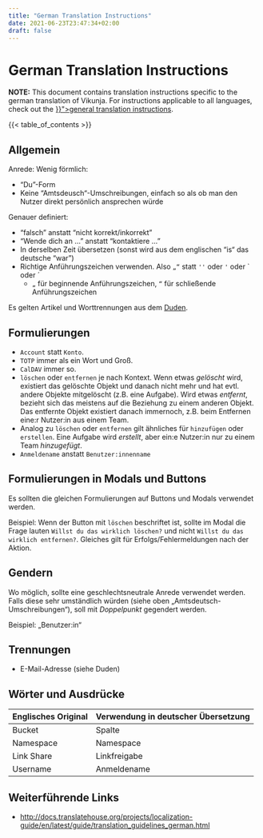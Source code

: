 ```yaml
---
title: "German Translation Instructions"
date: 2021-06-23T23:47:34+02:00
draft: false
---
```


# German Translation Instructions

<div class="notification is-warning">
<b>NOTE:</b> This document contains translation instructions specific to the german translation of Vikunja.
For instructions applicable to all languages, check out the <a href="{{< ref "./translations.md">}}">general translation instructions</a>.
</div>

{{< table_of_contents >}}

## Allgemein

Anrede: Wenig förmlich:

* “Du”-Form
* Keine “Amtsdeusch“-Umschreibungen, einfach so als ob man den Nutzer direkt persönlich ansprechen würde

Genauer definiert:

* “falsch” anstatt “nicht korrekt/inkorrekt”
* “Wende dich an …” anstatt “kontaktiere …”
* In derselben Zeit übersetzen (sonst wird aus dem englischen “is“ das deutsche “war”)
* Richtige Anführungszeichen verwenden. Also `„“` statt `''` oder `'` oder ` oder ´
	* `„` für beginnende Anführungszeichen, `“` für schließende Anführungszeichen

Es gelten Artikel und Worttrennungen aus dem [Duden](https://duden.de).

## Formulierungen

* `Account` statt `Konto`.
* `TOTP` immer als ein Wort und Groß.
* `CalDAV` immer so.
* `löschen` oder `entfernen` je nach Kontext. Wenn etwas *gelöscht* wird, existiert das gelöschte Objekt und danach
  nicht mehr und hat evtl. andere Objekte mitgelöscht (z.B. eine Aufgabe). Wird etwas *entfernt*, bezieht sich das
  meistens auf die Beziehung zu einem anderen Objekt. Das entfernte Objekt existiert danach immernoch, z.B. beim
  Entfernen eine:r Nutzer:in aus einem Team.
* Analog zu `löschen` oder `entfernen` gilt ähnliches für `hinzufügen` oder `erstellen`. Eine Aufgabe wird *erstellt*,
  aber ein:e Nutzer:in nur zu einem Team *hinzugefügt*.
* `Anmeldename` anstatt `Benutzer:innenname`

## Formulierungen in Modals und Buttons

Es sollten die gleichen Formulierungen auf Buttons und Modals verwendet werden.

Beispiel: Wenn der Button mit `löschen` beschriftet ist, sollte im Modal die Frage
lauten `Willst du das wirklich löschen?` und nicht `Willst du das wirklich entfernen?`. Gleiches gilt für
Erfolgs/Fehlermeldungen nach der Aktion.

## Gendern

Wo möglich, sollte eine geschlechtsneutrale Anrede verwendet werden. Falls diese sehr umständlich würden (siehe oben
„Amtsdeutsch-Umschreibungen“), soll mit *Doppelpunkt* gegendert werden.

Beispiel: „Benutzer:in“

## Trennungen

* E-Mail-Adresse (siehe Duden)

## Wörter und Ausdrücke

| Englisches Original | Verwendung in deutscher Übersetzung |
| ------------------- | -------------------- |
| Bucket | Spalte |
| Namespace | Namespace |
| Link Share | Linkfreigabe |
| Username | Anmeldename |

## Weiterführende Links

* http://docs.translatehouse.org/projects/localization-guide/en/latest/guide/translation_guidelines_german.html
